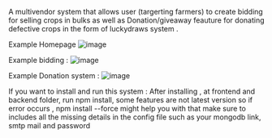 A multivendor system that allows user (targerting farmers) to create bidding for selling crops in bulks as well as Donation/giveaway feauture for donating defective crops in the form of luckydraws system . 

Example Homepage 
![image](https://github.com/Pmaneemay/AgriConnect_v1/assets/93761027/3fba3b6f-6815-4805-b31f-f94fbf185929)

Example bidding : 
![image](https://github.com/Pmaneemay/AgriConnect_v1/assets/93761027/c88b297f-6604-4171-8a2d-dd88b87c370c)

Example Donation system :
![image](https://github.com/Pmaneemay/AgriConnect_v1/assets/93761027/185dd177-e158-4e79-9e83-ca3bd8e066b0)

If you want to install and run this system : 
After installing , at frontend and backend folder, run npm install, some features are not latest version so if error occurs , npm install --force might help you with that 
make sure to includes all the missing details in the config file such as your mongodb link, smtp mail and password





